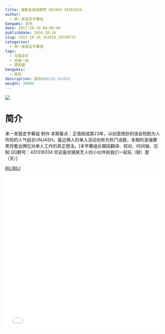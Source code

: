 ```yaml
---
title: 谁都会波澜爆笑 UNJASH 20161016
author: 
  - 来一发就走字幕组
bangumi: 其他
date: 2017-10-16 00:00:00
publishdate: 2016-10-16
slug: 2017-10-16_161016_10199731
categories: 
  - 来一发就走字幕组
tags: 
  - 沟端淳平
  - 児嶋一哉
  - 渡部建
bangumis: 
  - 其他
description: 其他&#8226;161016
weight: 38984
---
```


![](https://i.imgur.com/GyIyDOi.jpg)

# 简介  
来一发就走字幕组 制作
本期看点：正值结成第23年，以创意绝妙的误会短剧为人所知的人气组合UNJASH。最近俩人的单人活动也称为热门话题，本期的波澜爆笑将套出俩位对单人工作的真正想法。[本字幕组长期招翻译、校对、时间轴、压制   QQ群号：431318334 欢迎喜欢搞笑艺人的小伙伴和我们一起玩（聊）耍 （天）]

  [BILIBILI](https://www.bilibili.com/video/av10199731/)


<div class="vcontainer">  <iframe class='video' src="//www.bilibili.com/blackboard/player.html?cid=16850943&aid=10199731" width="100%" height="500" frameborder="0" allowfullscreen="allowfullscreen"></iframe></div>
